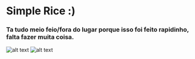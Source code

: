 # Simple Rice :)
### Ta tudo meio feio/fora do lugar porque isso foi feito rapidinho, falta fazer muita coisa.
![alt text](https://github.com/sazukegu/dotfiles/blob/master/rice2.3.png?raw=true)
![alt text](https://github.com/sazukegu/dotfiles/blob/master/rice2,2.png?raw=true)
